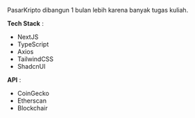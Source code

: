 PasarKripto dibangun 1 bulan lebih karena banyak tugas kuliah.

**Tech Stack** :

- NextJS
- TypeScript
- Axios
- TailwindCSS
- ShadcnUI

**API** :

- CoinGecko
- Etherscan
- Blockchair
